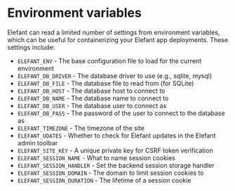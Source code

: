 # Environment variables

Elefant can read a limited number of settings from environment variables, which
can be useful for containerizing your Elefant app deployments. These settings
include:

* `ELEFANT_ENV` - The base configuration file to load for the current environment
* `ELEFANT_DB_DRIVER` - The database driver to use (e.g., sqlite, mysql)
* `ELEFANT_DB_FILE` - The database file to read from (for SQLite)
* `ELEFANT_DB_HOST` - The database host to connect to
* `ELEFANT_DB_NAME` - The database name to connect to
* `ELEFANT_DB_USER` - The database user to connect as
* `ELEFANT_DB_PASS` - The password of the user to connect to the database as
* `ELEFANT_TIMEZONE` - The timezone of the site
* `ELEFANT_UDATES` - Whether to check for Elefant updates in the Elefant admin toolbar
* `ELEFANT_SITE_KEY` - A unique private key for CSRF token verification
* `ELEFANT_SESSION_NAME` - What to name session cookies
* `ELEFANT_SESSION_HANDLER` - Set the backend session storage handler
* `ELEFANT_SESSION_DOMAIN` - The domain to limit session cookies to
* `ELEFANT_SESSION_DURATION` - The lifetime of a session cookie

